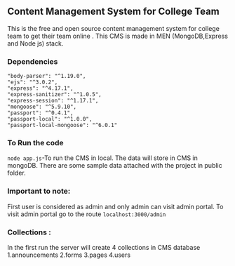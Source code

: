 ## Content Management System for College Team
This is the free and open source content management system for college team to get their team online . This CMS is made in MEN (MongoDB,Express and Node js) stack.

### Dependencies 

    "body-parser": "^1.19.0",
    "ejs": "^3.0.2",
    "express": "^4.17.1",
    "express-sanitizer": "^1.0.5",
    "express-session": "^1.17.1",
    "mongoose": "^5.9.10",
    "passport": "^0.4.1",
    "passport-local": "^1.0.0",
    "passport-local-mongoose": "^6.0.1"
### To Run the code
```node app.js```-To run the CMS in local. The data will store in CMS in mongoDB.
There are some sample data attached with the project in public folder.

### Important to note:
First user is considered as admin and only admin can visit admin portal.
To visit admin portal go to the route ```localhost:3000/admin```
### Collections :
In the first run the server will create 4 collections in CMS database
1.announcements
2.forms
3.pages
4.users
